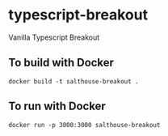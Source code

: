 # typescript-breakout
Vanilla Typescript Breakout


## To build with Docker
`docker build -t salthouse-breakout .`

## To run with Docker
`docker run -p 3000:3000 salthouse-breakout`
